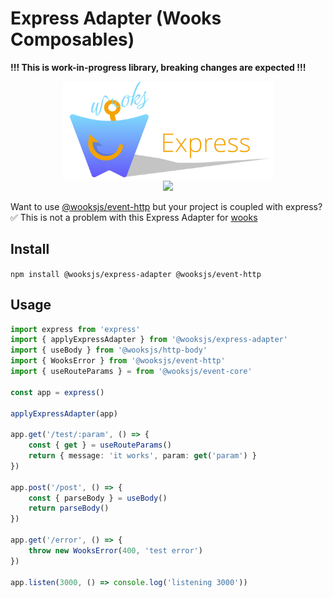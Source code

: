 # Express Adapter (Wooks Composables)

**!!! This is work-in-progress library, breaking changes are expected !!!**

<p align="center">
<img src="./docs/icon.png" height="156px"><br>
<a  href="https://github.com/wooksjs/express-adapter/blob/main/LICENSE">
    <img src="https://img.shields.io/badge/License-MIT-green?style=for-the-badge" />
</a>
</p>

Want to use [@wooksjs/event-http](https://www.npmjs.com/package/@wooksjs/event-http) but your project is coupled with express? ✅ This is not a problem with this Express Adapter for [wooks](https://www.npmjs.com/package/wooks)

## Install

`npm install @wooksjs/express-adapter @wooksjs/event-http`

## Usage

```ts
import express from 'express'
import { applyExpressAdapter } from '@wooksjs/express-adapter'
import { useBody } from '@wooksjs/http-body'
import { WooksError } from '@wooksjs/event-http'
import { useRouteParams } = from '@wooksjs/event-core'

const app = express()

applyExpressAdapter(app)

app.get('/test/:param', () => {
    const { get } = useRouteParams()
    return { message: 'it works', param: get('param') }
})

app.post('/post', () => {
    const { parseBody } = useBody()
    return parseBody()
})

app.get('/error', () => {
    throw new WooksError(400, 'test error')
})

app.listen(3000, () => console.log('listening 3000'))
```

